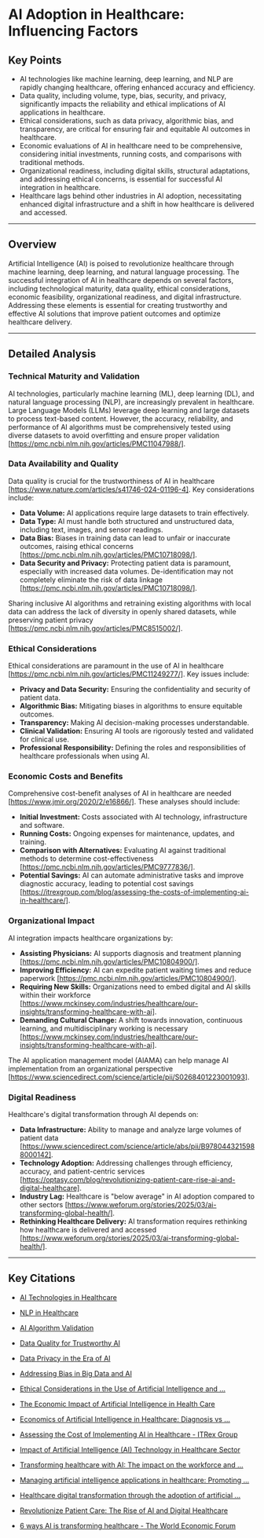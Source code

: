 # AI Adoption in Healthcare: Influencing Factors

## Key Points

- AI technologies like machine learning, deep learning, and NLP are rapidly changing healthcare, offering enhanced accuracy and efficiency.
- Data quality, including volume, type, bias, security, and privacy, significantly impacts the reliability and ethical implications of AI applications in healthcare.
- Ethical considerations, such as data privacy, algorithmic bias, and transparency, are critical for ensuring fair and equitable AI outcomes in healthcare.
- Economic evaluations of AI in healthcare need to be comprehensive, considering initial investments, running costs, and comparisons with traditional methods.
- Organizational readiness, including digital skills, structural adaptations, and addressing ethical concerns, is essential for successful AI integration in healthcare.
- Healthcare lags behind other industries in AI adoption, necessitating enhanced digital infrastructure and a shift in how healthcare is delivered and accessed.

---

## Overview

Artificial Intelligence (AI) is poised to revolutionize healthcare through machine learning, deep learning, and natural language processing. The successful integration of AI in healthcare depends on several factors, including technological maturity, data quality, ethical considerations, economic feasibility, organizational readiness, and digital infrastructure. Addressing these elements is essential for creating trustworthy and effective AI solutions that improve patient outcomes and optimize healthcare delivery.

---

## Detailed Analysis

### Technical Maturity and Validation

AI technologies, particularly machine learning (ML), deep learning (DL), and natural language processing (NLP), are increasingly prevalent in healthcare. Large Language Models (LLMs) leverage deep learning and large datasets to process text-based content. However, the accuracy, reliability, and performance of AI algorithms must be comprehensively tested using diverse datasets to avoid overfitting and ensure proper validation [https://pmc.ncbi.nlm.nih.gov/articles/PMC11047988/].

### Data Availability and Quality

Data quality is crucial for the trustworthiness of AI in healthcare [https://www.nature.com/articles/s41746-024-01196-4]. Key considerations include:

*   **Data Volume:** AI applications require large datasets to train effectively.
*   **Data Type:** AI must handle both structured and unstructured data, including text, images, and sensor readings.
*   **Data Bias:** Biases in training data can lead to unfair or inaccurate outcomes, raising ethical concerns [https://pmc.ncbi.nlm.nih.gov/articles/PMC10718098/].
*   **Data Security and Privacy:** Protecting patient data is paramount, especially with increased data volumes. De-identification may not completely eliminate the risk of data linkage [https://pmc.ncbi.nlm.nih.gov/articles/PMC10718098/].

Sharing inclusive AI algorithms and retraining existing algorithms with local data can address the lack of diversity in openly shared datasets, while preserving patient privacy [https://pmc.ncbi.nlm.nih.gov/articles/PMC8515002/].

### Ethical Considerations

Ethical considerations are paramount in the use of AI in healthcare [https://pmc.ncbi.nlm.nih.gov/articles/PMC11249277/]. Key issues include:

*   **Privacy and Data Security:** Ensuring the confidentiality and security of patient data.
*   **Algorithmic Bias:** Mitigating biases in algorithms to ensure equitable outcomes.
*   **Transparency:** Making AI decision-making processes understandable.
*   **Clinical Validation:** Ensuring AI tools are rigorously tested and validated for clinical use.
*   **Professional Responsibility:** Defining the roles and responsibilities of healthcare professionals when using AI.

### Economic Costs and Benefits

Comprehensive cost-benefit analyses of AI in healthcare are needed [https://www.jmir.org/2020/2/e16866/]. These analyses should include:

*   **Initial Investment:** Costs associated with AI technology, infrastructure and software.
*   **Running Costs:** Ongoing expenses for maintenance, updates, and training.
*   **Comparison with Alternatives:** Evaluating AI against traditional methods to determine cost-effectiveness [https://pmc.ncbi.nlm.nih.gov/articles/PMC9777836/].
*   **Potential Savings:** AI can automate administrative tasks and improve diagnostic accuracy, leading to potential cost savings [https://itrexgroup.com/blog/assessing-the-costs-of-implementing-ai-in-healthcare/].

### Organizational Impact

AI integration impacts healthcare organizations by:

*   **Assisting Physicians:** AI supports diagnosis and treatment planning [https://pmc.ncbi.nlm.nih.gov/articles/PMC10804900/].
*   **Improving Efficiency:** AI can expedite patient waiting times and reduce paperwork [https://pmc.ncbi.nlm.nih.gov/articles/PMC10804900/].
*   **Requiring New Skills:** Organizations need to embed digital and AI skills within their workforce [https://www.mckinsey.com/industries/healthcare/our-insights/transforming-healthcare-with-ai].
*   **Demanding Cultural Change:** A shift towards innovation, continuous learning, and multidisciplinary working is necessary [https://www.mckinsey.com/industries/healthcare/our-insights/transforming-healthcare-with-ai].

The AI application management model (AIAMA) can help manage AI implementation from an organizational perspective [https://www.sciencedirect.com/science/article/pii/S0268401223001093].

### Digital Readiness

Healthcare's digital transformation through AI depends on:

*   **Data Infrastructure:** Ability to manage and analyze large volumes of patient data [https://www.sciencedirect.com/science/article/abs/pii/B9780443215988000142].
*   **Technology Adoption:** Addressing challenges through efficiency, accuracy, and patient-centric services [https://optasy.com/blog/revolutionizing-patient-care-rise-ai-and-digital-healthcare].
*   **Industry Lag:** Healthcare is "below average" in AI adoption compared to other sectors [https://www.weforum.org/stories/2025/03/ai-transforming-global-health/].
*   **Rethinking Healthcare Delivery:** AI transformation requires rethinking how healthcare is delivered and accessed [https://www.weforum.org/stories/2025/03/ai-transforming-global-health/].

---

## Key Citations

- [AI Technologies in Healthcare](https://bmcmededuc.biomedcentral.com/articles/10.1186/s12909-023-04698-z)

- [NLP in Healthcare](https://pmc.ncbi.nlm.nih.gov/articles/PMC6616181/)

- [AI Algorithm Validation](https://pmc.ncbi.nlm.nih.gov/articles/PMC11047988/)

- [Data Quality for Trustworthy AI](https://www.nature.com/articles/s41746-024-01196-4)

- [Data Privacy in the Era of AI](https://pmc.ncbi.nlm.nih.gov/articles/PMC10718098/)

- [Addressing Bias in Big Data and AI](https://pmc.ncbi.nlm.nih.gov/articles/PMC8515002/)

- [Ethical Considerations in the Use of Artificial Intelligence and ...](https://pmc.ncbi.nlm.nih.gov/articles/PMC11249277/)

- [The Economic Impact of Artificial Intelligence in Health Care](https://www.jmir.org/2020/2/e16866/)

- [Economics of Artificial Intelligence in Healthcare: Diagnosis vs ...](https://pmc.ncbi.nlm.nih.gov/articles/PMC9777836/)

- [Assessing the Cost of Implementing AI in Healthcare - ITRex Group](https://itrexgroup.com/blog/assessing-the-costs-of-implementing-ai-in-healthcare/)

- [Impact of Artificial Intelligence (AI) Technology in Healthcare Sector](https://pmc.ncbi.nlm.nih.gov/articles/PMC10804900/)

- [Transforming healthcare with AI: The impact on the workforce and ...](https://www.mckinsey.com/industries/healthcare/our-insights/transforming-healthcare-with-ai)

- [Managing artificial intelligence applications in healthcare: Promoting ...](https://www.sciencedirect.com/science/article/pii/S0268401223001093)

- [Healthcare digital transformation through the adoption of artificial ...](https://www.sciencedirect.com/science/article/abs/pii/B9780443215988000142)

- [Revolutionize Patient Care: The Rise of AI and Digital Healthcare](https://optasy.com/blog/revolutionizing-patient-care-rise-ai-and-digital-healthcare)

- [6 ways AI is transforming healthcare - The World Economic Forum](https://www.weforum.org/stories/2025/03/ai-transforming-global-health/)